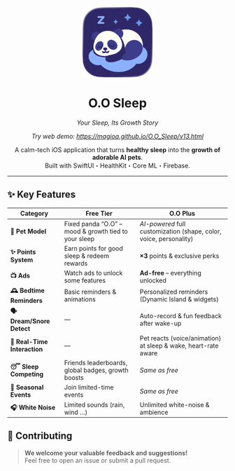 <div align="center">

<img src="images/Logo.png" width="160" alt="O.O Sleep icon" />

# O.O Sleep  
*Your Sleep, Its Growth Story*

*Try web demo: https://magioa.github.io/O.O_Sleep/v13.html*

A calm-tech iOS application that turns **healthy sleep** into the
**growth of adorable AI pets**.  
Built with SwiftUI・HealthKit・Core ML・Firebase.

</div>

---

## ✨ Key Features

| Category | Free Tier | **O.O Plus** |
| --- | --- | --- |
| **🐼 Pet Model** | Fixed panda “O.O” – mood & growth tied to your sleep | *AI-powered* full customization (shape, color, voice, personality) |
| **✨ Points System** | Earn points for good sleep & redeem rewards | **×3** points & exclusive perks |
| **📺 Ads** | Watch ads to unlock some features | **Ad-free** – everything unlocked |
| **🕰 Bedtime Reminders** | Basic reminders & animations | Personalized reminders (Dynamic Island & widgets) |
| **🗣 Dream/Snore Detect** | — | Auto-record & fun feedback after wake-up |
| **💬 Real-Time Interaction** | — | Pet reacts (voice/animation) at sleep & wake, heart-rate aware |
| **😴 Sleep Competing** | Friends leaderboards, global badges, growth boosts | *Same as free* |
| **🎉 Seasonal Events** | Join limited-time events | *Same as free* |
| **🎧 White Noise** | Limited sounds (rain, wind …) | Unlimited white-noise & ambience |


## 🤝 Contributing

> **We welcome your valuable feedback and suggestions!**  
> Feel free to open an issue or submit a pull request.
